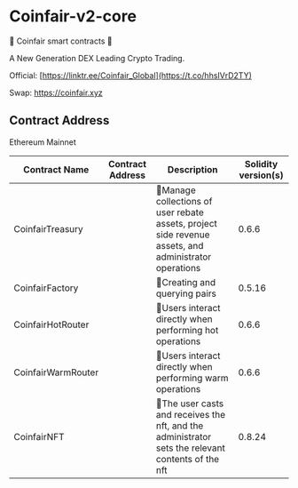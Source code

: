 # Coinfair-v2-core

📣 Coinfair smart contracts 📣

A New Generation DEX Leading Crypto Trading. 

Official:   [https://linktr.ee/Coinfair_Global](https://t.co/hhsIVrD2TY)

Swap:      https://coinfair.xyz

## Contract Address

Ethereum Mainnet

| Contract Name      | Contract Address | Description                                                  | Solidity version(s) |
| ------------------ | ---------------- | ------------------------------------------------------------ | ------------------- |
| CoinfairTreasury   |                  | 📍Manage collections of user rebate assets, project side revenue assets, and administrator operations | 0.6.6               |
| CoinfairFactory    |                  | 📍Creating and querying pairs                                 | 0.5.16              |
| CoinfairHotRouter  |                  | 📍Users interact directly when performing hot operations      | 0.6.6               |
| CoinfairWarmRouter |                  | 📍Users interact directly when performing warm operations     | 0.6.6               |
| CoinfairNFT        |                  | 📍The user casts and receives the nft, and the administrator sets the relevant contents of the nft | 0.8.24              |

